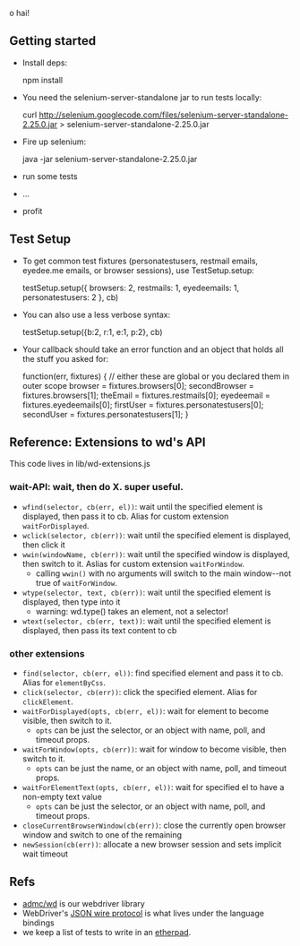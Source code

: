 o hai!

## Getting started

* Install deps:

    npm install

* You need the selenium-server-standalone jar to run tests locally:

   curl http://selenium.googlecode.com/files/selenium-server-standalone-2.25.0.jar > selenium-server-standalone-2.25.0.jar

* Fire up selenium:

    java -jar selenium-server-standalone-2.25.0.jar

* run some tests
* ...
* profit

## Test Setup

* To get common test fixtures (personatestusers, restmail emails, eyedee.me emails, or browser sessions), use TestSetup.setup:

  testSetup.setup({ browsers: 2, restmails: 1, eyedeemails: 1, personatestusers: 2 }, cb)

* You can also use a less verbose syntax:

  testSetup.setup({b:2, r:1, e:1, p:2}, cb)

* Your callback should take an error function and an object that holds all the stuff you asked for:

  function(err, fixtures) {
    // either these are global or you declared them in outer scope
    browser = fixtures.browsers[0];
    secondBrowser = fixtures.browsers[1];
    theEmail = fixtures.restmails[0];
    eyedeemail = fixtures.eyedeemails[0];
    firstUser = fixtures.personatestusers[0];
    secondUser = fixtures.personatestusers[1];
  }


## Reference: Extensions to wd's API

This code lives in lib/wd-extensions.js

### wait-API: wait, then do X. super useful.

* `wfind(selector, cb(err, el))`: wait until the specified element is displayed, then pass it to cb. Alias for custom extension `waitForDisplayed`.
* `wclick(selector, cb(err))`: wait until the specified element is displayed, then click it
* `wwin(windowName, cb(err))`: wait until the specified window is displayed, then switch to it. Aslias for custom extension `waitForWindow`.
  * calling `wwin()` with no arguments will switch to the main window--not true of `waitForWindow`.
* `wtype(selector, text, cb(err))`: wait until the specified element is displayed, then type into it
  * warning: wd.type() takes an element, not a selector!
* `wtext(selector, cb(err, text))`: wait until the specified element is displayed, then pass its text content to cb

### other extensions

* `find(selector, cb(err, el))`: find specified element and pass it to cb. Alias for `elementByCss`.
* `click(selector, cb(err))`: click the specified element. Alias for `clickElement`.
* `waitForDisplayed(opts, cb(err, el))`: wait for element to become visible, then switch to it.
  * `opts` can be just the selector, or an object with name, poll, and timeout props.
* `waitForWindow(opts, cb(err))`: wait for window to become visible, then switch to it.
  * `opts` can be just the name, or an object with name, poll, and timeout props.
* `waitForElementText(opts, cb(err, el))`: wait for specified el to have a non-empty text value
  * `opts` can be just the selector, or an object with name, poll, and timeout props.
* `closeCurrentBrowserWindow(cb(err))`: close the currently open browser window and switch to one of the remaining
* `newSession(cb(err))`: allocate a new browser session and sets implicit wait timeout

## Refs

* [admc/wd](https://github.com/admc/wd) is our webdriver library
* WebDriver's [JSON wire protocol](http://code.google.com/p/selenium/wiki/JsonWireProtocol#/session/:sessionId/timeouts/implicit_wait) is what lives under the language bindings
* we keep a list of tests to write in an [etherpad](https://id.etherpad.mozilla.org/test-automation-spec).
